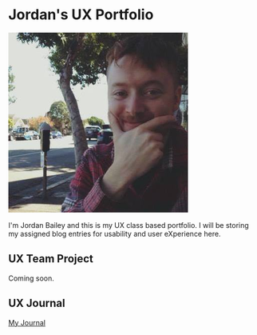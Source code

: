 # Jordan's UX Portfolio

![Me](me.jpg)

I'm Jordan Bailey and this is my UX class based portfolio. I will be storing my assigned blog entries for usability and user eXperience here.

## UX Team Project

Coming soon.

## UX Journal

[My Journal](journal/)
